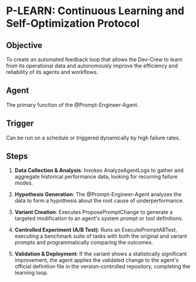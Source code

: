 # P-LEARN: Continuous Learning and Self-Optimization Protocol

## Objective
To create an automated feedback loop that allows the Dev-Crew to learn from its operational data and autonomously improve the efficiency and reliability of its agents and workflows.

## Agent
The primary function of the @Prompt-Engineer-Agent.

## Trigger
Can be run on a schedule or triggered dynamically by high failure rates.

## Steps

1. **Data Collection & Analysis**: Invokes AnalyzeAgentLogs to gather and aggregate historical performance data, looking for recurring failure modes.

2. **Hypothesis Generation**: The @Prompt-Engineer-Agent analyzes the data to form a hypothesis about the root cause of underperformance.

3. **Variant Creation**: Executes ProposePromptChange to generate a targeted modification to an agent's system prompt or tool definitions.

4. **Controlled Experiment (A/B Test)**: Runs an ExecutePromptABTest, executing a benchmark suite of tasks with both the original and variant prompts and programmatically comparing the outcomes.

5. **Validation & Deployment**: If the variant shows a statistically significant improvement, the agent applies the validated change to the agent's official definition file in the version-controlled repository, completing the learning loop.